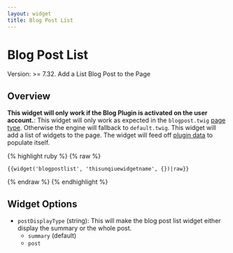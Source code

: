 ```yaml
---
layout: widget
title: Blog Post List
---
```


# Blog Post List

Version: >= 7.32. Add a List Blog Post to the Page

## Overview

**This widget will only work if the Blog Plugin is activated on the user account.**: This widget will only work as expected in the ```blogpost.twig``` [page type](http://developers.basekit.com/page-types). Otherwise the engine will fallback to ```default.twig```. This widget will add a list of widgets to the page. The widget will feed off [plugin data](http://developers.basekit.com/data) to populate itself.

{% highlight ruby %}
{% raw %}

	{{widget('blogpostlist', 'thisunqiuewidgetname', {})|raw}}

{% endraw %}
{% endhighlight %}

## Widget Options

* ```postDisplayType``` (string): This will make the blog post list widget either display the summary or the whole post. 
  * ```summary``` (default)
  * ```post```
